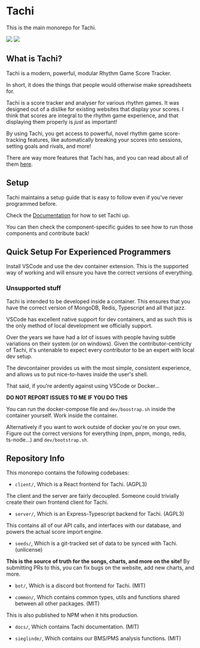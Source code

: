 # Tachi

This is the main monorepo for Tachi.

![](.github/img/tachi.png)
![](.github/img/tachi-2.png)

## What is Tachi?

Tachi is a modern, powerful, modular Rhythm Game Score Tracker.

In short, it does the things that people would otherwise make spreadsheets for.

Tachi is a score tracker and analyser for various rhythm games.
It was designed out of a dislike for existing websites that display your scores.
I think that scores are integral to the rhythm game experience, and that displaying them
properly is _just_ as important!

By using Tachi, you get access to powerful, novel rhythm game score-tracking features, like automatically breaking your scores into sessions, setting goals and rivals, and more!

There are way more features that Tachi has, and you can read about all of them [here](https://docs.tachi.ac/wiki/features).

## Setup

Tachi maintains a setup guide that is easy to follow even if you've never programmed before.

Check the [Documentation](https://docs.tachi.ac/contributing/setup) for how to set Tachi up.

You can then check the component-specific guides to see how to run those components and contribute back!

## Quick Setup For Experienced Programmers

Install VSCode and use the dev container extension.
This is the supported way of working and will ensure you have the correct versions of everything.

### Unsupported stuff

Tachi is intended to be developed inside a container. This ensures that you have the correct version of MongoDB, Redis, Typescript and all that jazz.

VSCode has excellent native support for dev containers, and as such this is the only method of local development we officially support.

Over the years we have had a *lot* of issues with people having subtle variations on their system (or on windows). Given the contributor-centricity of Tachi, it's untenable to expect every contributor to be an expert with local dev setup.

The devcontainer provides us with the most simple, consistent experience, and allows us to put nice-to-haves inside the user's shell.

That said, if you're ardently against using VSCode or Docker...

**DO NOT REPORT ISSUES TO ME IF YOU DO THIS**

You can run the docker-compose file and `dev/boostrap.sh` inside the container yourself. Work inside the container.

Alternatively if you want to work outside of docker you're on your own. Figure out the correct versions for everything (npm, pnpm, mongo, redis, ts-node...) and `dev/bootstrap.sh`.

## Repository Info

This monorepo contains the following codebases:

- `client/`, Which is a React frontend for Tachi. (AGPL3)

The client and the server are fairly decoupled. Someone could trivially create their own frontend client for Tachi.

- `server/`, Which is an Express-Typescript backend for Tachi. (AGPL3)

This contains all of our API calls, and interfaces with our database, and powers the actual score import engine.

- `seeds/`, Which is a git-tracked set of data to be synced with Tachi. (unlicense)

**This is the source of truth for the songs, charts, and more on the site!**
By submitting PRs to this, you can fix bugs on the website, add new charts, and more.

- `bot/`, Which is a discord bot frontend for Tachi. (MIT)

- `common/`, Which contains common types, utils and functions shared between all other packages. (MIT)

This is also published to NPM when it hits production.

- `docs/`, Which contains Tachi documentation. (MIT)

- `sieglinde/`, Which contains our BMS/PMS analysis functions. (MIT)
